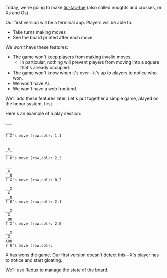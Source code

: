 Today, we're going to make [tic-tac-toe](https://en.wikipedia.org/wiki/Tic-tac-toe)
(also called noughts and crosses, or Xs and Os).

Our first version will be a terminal app. Players will be able to:
  - Take turns making moves
  - See the board printed after each move

We *won't* have these features:
  - The game won't keep players from making invalid moves.
    - In particular, nothing will prevent players from moving into
      a square that's already occupied.
  - The game won't know when it's over—it's up to players to notice
    who won.
  - We won't have AI.
  - We won't have a web frontend.

We'll add these features later. Let's put together a simple game, played on
the honor system, first.

Here's an example of a play session:

```
___
___
___
? X's move (row,col): 1,1

___
_X_
___
? O's move (row,col): 2,2

___
_X_
__O
? X's move (row,col): 0,2

__X
_X_
__O
? O's move (row,col): 2,1

__X
_X_
_OO
? X's move (row,col): 2,0

__X
_X_
XOO
? O's move (row,col):
```

X has wons the game. Our first version doesn't detect this—X's player has to notice
and start gloating.

We'll use [Redux](https://redux.js.org) to manage the state of the board.